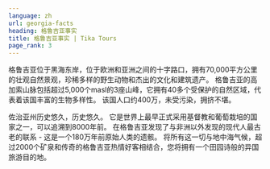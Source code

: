 ```yaml
---
language: zh
url: georgia-facts
heading: 格鲁吉亚事实
title: 格鲁吉亚事实 | Tika Tours
page_rank: 3
---
```

<div class="row content-row"><!-- 866 (0)-->

</div>

<div class="row content-row"><!-- 867 (3)-->
<div class="col-xs-12 col-sm-6 col-md-6"><!-- 1189 -->

格鲁吉亚位于黑海东岸，位于欧洲和亚洲之间的十字路口，拥有70,000平方公里的壮观自然景观，珍稀多样的野生动物和杰出的文化和建筑遗产。 格鲁吉亚的高加索山脉包括超过5,000个masl的3座山峰，它拥有40多个受保护的自然区域，代表着该国丰富的生物多样性。
该国人口约400万，未受污染，拥挤不堪。

</div>

<div class="col-xs-12 col-sm-6 col-md-6"><!-- 1190 -->

佐治亚州历史悠久，历史悠久。 它是世界上最早正式采用基督教和葡萄栽培的国家之一，可以追溯到8000年前。 在格鲁吉亚发现了与非洲以外发现的现代人最古老的联系 \-
这是一个180万年前原始人类的遗骸。 将所有这一切与地中海气候，超过2000个矿泉和传奇的格鲁吉亚热情好客相结合，您将拥有一个田园诗般的异国旅游目的地。

</div>

</div>
